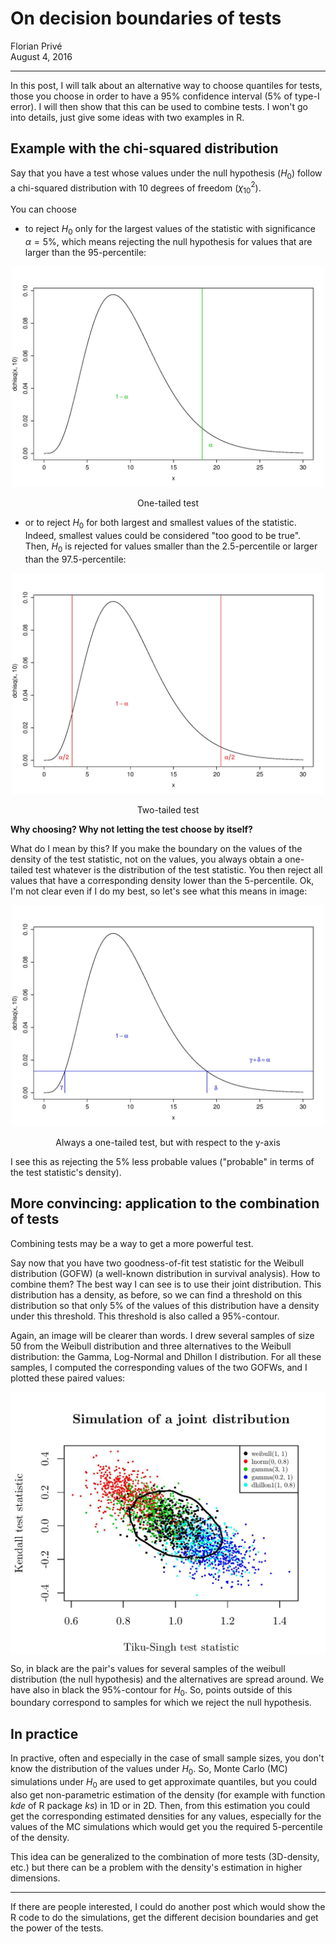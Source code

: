 # On decision boundaries of tests
Florian Privé  
August 4, 2016  



***

In this post, I will talk about an alternative way to choose quantiles for tests, those you choose in order to have a 95% confidence interval (5% of type-I error). 
I will then show that this can be used to combine tests.
I won't go into details, just give some ideas with two examples in R.

## Example with the chi-squared distribution

Say that you have a test whose values under the null hypothesis ($H_0$) follow a chi-squared distribution with 10 degrees of freedom ($\chi_{10}^2$).

You can choose

* to reject $H_0$ only for the largest values of the statistic with significance $\alpha = 5\%$, which means rejecting the null hypothesis for values that are larger than the 95-percentile:

<div class="figure" style="text-align: center">
<img src="images/chi-squared_test2.jpg" alt="One-tailed test" width="500" />
<p class="caption">One-tailed test</p>
</div>

* or to reject $H_0$ for both largest and smallest values of the statistic. Indeed, smallest values could be considered "too good to be true". Then, $H_0$ is rejected for values smaller than the 2.5-percentile or larger than the 97.5-percentile:

<div class="figure" style="text-align: center">
<img src="images/chi-squared_test1.jpg" alt="Two-tailed test" width="500" />
<p class="caption">Two-tailed test</p>
</div>

__Why choosing? Why not letting the test choose by itself?__ 

What do I mean by this? If you make the boundary on the values of the density of the test statistic, not on the values, you always obtain a one-tailed test whatever is the distribution of the test statistic. You then reject all values that have a corresponding density lower than the 5-percentile. Ok, I'm not clear even if I do my best, so let's see what this means in image:

<div class="figure" style="text-align: center">
<img src="images/chi-squared_test3.jpg" alt="Always a one-tailed test, but with respect to the y-axis" width="500" />
<p class="caption">Always a one-tailed test, but with respect to the y-axis</p>
</div>

I see this as rejecting the 5\% less probable values ("probable" in terms of the test statistic's density).

## More convincing: application to the combination of tests

Combining tests may be a way to get a more powerful test.

Say now that you have two goodness-of-fit test statistic for the Weibull distribution (GOFW) (a well-known distribution in survival analysis). How to combine them? The best way I can see is to use their joint distribution. This distribution has a density, as before, so we can find a threshold on this distribution so that only 5% of the values of this distribution have a density under this threshold. This threshold is also called a 95%-contour.

Again, an image will be clearer than words. I drew several samples of size 50 from the Weibull distribution and three alternatives to the Weibull distribution: the Gamma, Log-Normal and Dhillon I distribution. For all these samples, I computed the corresponding values of the two GOFWs, and I plotted these paired values:

<img src="images/combi.jpg" title="" alt="" width="600" style="display: block; margin: auto;" />

So, in black are the pair's values for several samples of the weibull distribution (the null hypothesis) and the alternatives are spread around. We have also in black the 95%-contour for $H_0$. So, points outside of this boundary correspond to samples for which we reject the null hypothesis.

## In practice

In practive, often and especially in the case of small sample sizes, you don't know the distribution of the values under $H_0$. So, Monte Carlo (MC) simulations under $H_0$ are used to get approximate quantiles, but you could also get non-parametric estimation of the density (for example with function _kde_ of R package _ks_) in 1D or in 2D. Then, from this estimation you could get the corresponding estimated densities for any values, especially for the values of the MC simulations which would get you the required 5-percentile of the density.

This idea can be generalized to the combination of more tests (3D-density, etc.) but there can be a problem with the density's estimation in higher dimensions.

***

If there are people interested, I could do another post which would show the R code to do the simulations, get the different decision boundaries and get the power of the tests. 
